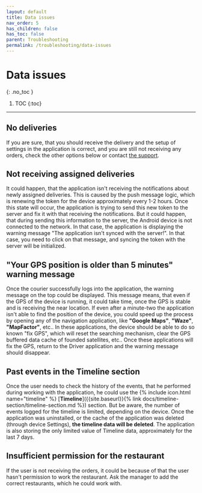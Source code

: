 ```yaml
---
layout: default
title: Data issues
nav_order: 5
has_children: false
has_toc: false
parent: Troubleshooting
permalink: /troubleshooting/data-issues
---
```


# Data issues
{: .no_toc }

1. TOC
{:toc}

---

## No deliveries
If you are sure, that you should receive the delivery and the setup of settings in the application is correct, and you are still not receiving any orders, check the other options below or contact [the support](mailto:support@orderlord.com).

## Not receiving assigned deliveries
It could happen, that the application isn't receiving the notifications about newly assigned deliveries. This is caused by the push message logic, which is renewing the token for the device approximately every 1-2 hours. Once this state will occur, the application is trying to send this new token to the server and fix it with that receiving the notifications. But it could happen, that during sending this information to the server, the Android device is not connected to the network. In that case, the application is displaying the warning message "The application isn't synced with the server!". In that case, you need to click on that message, and syncing the token with the server will be initialized.

## "Your GPS position is older than 5 minutes" warning message
Once the courier successfully logs into the application, the warning message on the top could be displayed. This message means, that even if the GPS of the device is running, it could take time, once the GPS is stable and is receiving the near location. If even after a minute-two the application isn't able to find the position of the device, you could speed up the process by opening any of the navigation application, like **"Google Maps"**, **"Waze"**, **"MapFactor"**, etc.. In these applications, the device should be able to do so known "fix GPS", which will reset the searching mechanism, clear the GPS buffered data cache of founded satellites, etc.. Once these applications will fix the GPS, return to the Driver application and the warning message should disappear.

## Past events in the Timeline section
Once the user needs to check the history of the events, that he performed during working with the application, he could use the {% include icon.html name="timeline" %} [**Timeline**]({{site.baseurl}}{% link docs/timeline-section/timeline-section.md %}) section. <span class="text-red-200">But be aware, the number of events logged for the timeline is limited, depending on the device. Once the application was uninstalled, or the cache of the application was deleted (through device Settings), **the timeline data will be deleted**. The application is also storing the only limited value of Timeline data, approximately for the last 7 days.</span>

## Insufficient permission for the restaurant
<span class="text-red-200">If the user is not receiving the orders, it could be because of that the user hasn't permission to work the restaurant. Ask the manager to add the correct restaurants, which he could work with.</span>